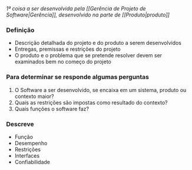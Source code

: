 *1ª coisa a ser desenvolvida pela [[Gerência de Projeto de Software|Gerência]], desenvolvido na parte de [[Produto|produto]]*

### Definição
- Descrição detalhada do projeto e do produto a serem desenvolvidos
- Entregas, premissas e restrições do projeto
- O produto e o problema que se pretende resolver devem ser examinados bem no começo do projeto

### Para determinar se responde algumas perguntas
1. O Software a ser desenvolvido, se encaixa em um sistema, produto ou contexto maior?
2. Quais as restrições são impostas como resultado do contexto?
3. Quais funções o software faz?

### Descreve
- Função
- Desempenho
- Restrições
- Interfaces
- Confiabilidade